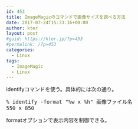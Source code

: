```yaml
---
id: 453
title: ImageMagicのコマンドで画像サイズを調べる方法
date: 2017-07-24T15:33:16+00:00
author: kter
layout: post
#guid: https://kter.jp/?p=453
#permalink: /?p=453
categories:
  - Linux
tags:
  - ImageMagic
  - Linux
---
```

identifyコマンドを使う。具体的には次の通り。

<pre class="lang:default decode:true ">% identify -format "%w x %h" 画像ファイル名
550 x 850
</pre>

formatオプションで表示内容を制御できる。